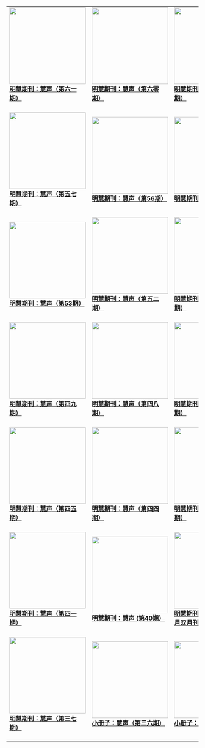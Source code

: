|||||
|---|---|---|---|
|[<img width="200px" src="http://qikan.minghui.org/mhqkpage/qikanimage/2019/07/09/huisheng-61-read-cover.png" ><br/><b> 明慧期刊：慧声（第六一期）</b><br/><br/>](../pages/huisheng/193495.md)|[<img width="200px" src="http://qikan.minghui.org/mhqkpage/qikanimage/2019/04/29/hs_60_read-cover.png" ><br/><b> 明慧期刊：慧声（第六零期）</b><br/><br/>](../pages/huisheng/192587.md)|[<img width="200px" src="http://qikan.minghui.org/mhqkpage/qikanimage/2019/01/22/hs_59_read-cover.png" ><br/><b> 明慧期刊：慧声（第五九期）</b><br/><br/>](../pages/huisheng/191478.md)|[<img width="200px" src="http://qikan.minghui.org/mhqkpage/qikanimage/2018/11/10/hs_58read-cover.png" ><br/><b> 明慧期刊：慧声（第五八期）</b><br/><br/>](../pages/huisheng/190562.md)|
|[<img width="200px" src="http://qikan.minghui.org/mhqkpage/qikanimage/2018/06/29/hs_57_read-cover.png" ><br/><b> 明慧期刊：慧声（第五七期）</b><br/><br/>](../pages/huisheng/188750.md)|[<img width="200px" src="http://qikan.minghui.org/mhqkpage/qikanimage/2018/01/12/hs_56_read-cover.png" ><br/><b> 明慧期刊：慧声（第56期）</b><br/><br/>](../pages/huisheng/186587.md)|[<img width="200px" src="http://qikan.minghui.org/mhqkpage/qikanimage/2017/09/24/hs-55-read-cover.png" ><br/><b> 明慧期刊：慧声（第55期）</b><br/><br/>](../pages/huisheng/184963.md)|[<img width="200px" src="http://qikan.minghui.org/mhqkpage/qikanimage/2017/01/25/hs-54-read-cover.png" ><br/><b> 明慧期刊：慧声（第54期）</b><br/><br/>](../pages/huisheng/181128.md)|
|[<img width="200px" src="http://qikan.minghui.org/mhqkpage/qikanimage/2016/08/23/hsh-53-read-cover.png" ><br/><b> 明慧期刊：慧声（第53期）</b><br/><br/>](../pages/huisheng/178646.md)|[<img width="200px" src="http://qikan.minghui.org/mhqkpage/qikanimage/2015/08/13/hsh-52-read-cover.png" ><br/><b> 明慧期刊：慧声（第五二期）</b><br/><br/>](../pages/huisheng/172688.md)|[<img width="200px" src="http://qikan.minghui.org/mhqkpage/qikanimage/2014/11/12/hsh-51-read-cover.png" ><br/><b> 明慧期刊：慧声（第五一期）</b><br/><br/>](../pages/huisheng/168669.md)|[<img width="200px" src="http://qikan.minghui.org/mhqkpage/qikanimage/2014/06/02/huisheng-50-read-cover.png" ><br/><b> 明慧期刊：慧声（第五十期）</b><br/><br/>](../pages/huisheng/166117.md)|
|[<img width="200px" src="http://qikan.minghui.org/mhqkpage/qikanimage/2013/12/30/huisheng-49-read-cover.png" ><br/><b> 明慧期刊：慧声（第四九期）</b><br/><br/>](../pages/huisheng/163769.md)|[<img width="200px" src="http://qikan.minghui.org/mhqkpage/qikanimage/2013/09/22/huisheng-48-doc-cover.png" ><br/><b> 明慧期刊：慧声（第四八期）</b><br/><br/>](../pages/huisheng/162212.md)|[<img width="200px" src="http://qikan.minghui.org/mhqkpage/qikanimage/2013/06/26/huisheng-b-47-read-pdf-cover.png" ><br/><b> 明慧期刊：慧声（第四七期）</b><br/><br/>](../pages/huisheng/160403.md)|[<img width="200px" src="http://qikan.minghui.org/mhqkpage/qikanimage/2013/01/30/huisheng-46-pdf-cover.png" ><br/><b> 明慧期刊：慧声 2013年2月（第四六期）</b><br/><br/>](../pages/huisheng/107798.md)|
|[<img width="200px" src="http://qikan.minghui.org/mhqkpage/qikanimage/2012/09/05/huisheng-45-pdf-cover.png" ><br/><b> 明慧期刊：慧声（第四五期）</b><br/><br/>](../pages/huisheng/110835.md)|[<img width="200px" src="http://qikan.minghui.org/mhqkpage/qikanimage/2012/05/02/huisheng-b-44-pdf-cover.png" ><br/><b> 明慧期刊：慧声（第四四期）</b><br/><br/>](../pages/huisheng/114075.md)|[<img width="200px" src="http://qikan.minghui.org/mhqkpage/qikanimage/2012/02/03/huisheng-43-pdf-cover.png" ><br/><b> 明慧期刊：慧声（第四三期）</b><br/><br/>](../pages/huisheng/116187.md)|[<img width="200px" src="http://qikan.minghui.org/mhqkpage/qikanimage/2011/10/06/huisheng-42-pdf-cover.png" ><br/><b> 明慧期刊：慧声（第四二期）</b><br/><br/>](../pages/huisheng/118769.md)|
|[<img width="200px" src="http://qikan.minghui.org/mhqkpage/qikanimage/2011/05/27/huisheng-41-pdf-cover.png" ><br/><b> 明慧期刊：慧声（第四一期）</b><br/><br/>](../pages/huisheng/121480.md)|[<img width="200px" src="http://qikan.minghui.org/mhqkpage/qikanimage/2011/03/04/huisheng-pdf-cover.png" ><br/><b> 明慧期刊：慧声 (第40期）</b><br/><br/>](../pages/huisheng/123226.md)|[<img width="200px" src="http://qikan.minghui.org/mhqkpage/qikanimage/2011/01/04/huisheng-b-39-pdf-cover.png" ><br/><b> 明慧期刊：慧声 2011年1月双月刊（第三九期）</b><br/><br/>](../pages/huisheng/124300.md)|[<img width="200px" src="http://qikan.minghui.org/mhqkpage/qikanimage/2010/10/29/huisheng-b-38-pdf-cover.png" ><br/><b> 明慧期刊：慧声（第三八期）</b><br/><br/>](../pages/huisheng/125473.md)|
|[<img width="200px" src="http://qikan.minghui.org/mhqkpage/qikanimage/2010/08/31/huisheng-b-37-pdf-cover.png" ><br/><b> 明慧期刊：慧声（第三七期）</b><br/><br/>](../pages/huisheng/126567.md)|[<img width="200px" src="http://qikan.minghui.org/mhqkpage/qikanimage/2010/05/31/huisheng-b-36-pdf-cover.png" ><br/><b> 小册子：慧声（第三六期）</b><br/><br/>](../pages/huisheng/128144.md)|[<img width="200px" src="http://qikan.minghui.org/mhqkpage/qikanimage/2010/01/20/huisheng-b-35-pdf-cover.png" ><br/><b> 小册子：慧声（第三五期）</b><br/><br/>](../pages/huisheng/157065.md)|[<img width="200px" src="http://qikan.minghui.org/mhqkpage/qikanimage/2009/10/06/huisheng-b-34-pdf-cover.png" ><br/><b> 小册子：慧声（第三四期）</b><br/><br/>](../pages/huisheng/133759.md)|
